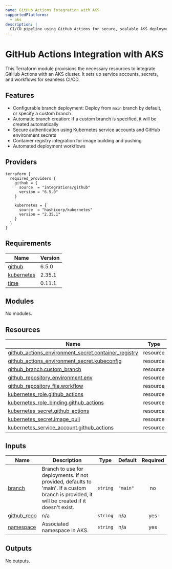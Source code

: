```yaml
---
name: GitHub Actions Integration with AKS
supportedPlatforms:
  - aks
description: |
  CI/CD pipeline using GitHub Actions for secure, scalable AKS deployment.
---
```


# GitHub Actions Integration with AKS

This Terraform module provisions the necessary resources to integrate GitHub Actions with an AKS cluster. It sets up service accounts, secrets, and workflows for seamless CI/CD.

## Features

- Configurable branch deployment: Deploy from `main` branch by default, or specify a custom branch
- Automatic branch creation: If a custom branch is specified, it will be created automatically
- Secure authentication using Kubernetes service accounts and GitHub environment secrets
- Container registry integration for image building and pushing
- Automated deployment workflows

## Providers

```hcl
terraform {
  required_providers {
    github = {
      source  = "integrations/github"
      version = "6.5.0"
    }

    kubernetes = {
      source  = "hashicorp/kubernetes"
      version = "2.35.1"
    }
  }
}
```

<!-- BEGIN_TF_DOCS -->
## Requirements

| Name | Version |
|------|---------|
| <a name="requirement_github"></a> [github](#requirement\_github) | 6.5.0 |
| <a name="requirement_kubernetes"></a> [kubernetes](#requirement\_kubernetes) | 2.35.1 |
| <a name="requirement_time"></a> [time](#requirement\_time) | 0.11.1 |

## Modules

No modules.

## Resources

| Name | Type |
|------|------|
| [github_actions_environment_secret.container_registry](https://registry.terraform.io/providers/integrations/github/6.5.0/docs/resources/actions_environment_secret) | resource |
| [github_actions_environment_secret.kubeconfig](https://registry.terraform.io/providers/integrations/github/6.5.0/docs/resources/actions_environment_secret) | resource |
| [github_branch.custom_branch](https://registry.terraform.io/providers/integrations/github/6.5.0/docs/resources/branch) | resource |
| [github_repository_environment.env](https://registry.terraform.io/providers/integrations/github/6.5.0/docs/resources/repository_environment) | resource |
| [github_repository_file.workflow](https://registry.terraform.io/providers/integrations/github/6.5.0/docs/resources/repository_file) | resource |
| [kubernetes_role.github_actions](https://registry.terraform.io/providers/hashicorp/kubernetes/2.35.1/docs/resources/role) | resource |
| [kubernetes_role_binding.github_actions](https://registry.terraform.io/providers/hashicorp/kubernetes/2.35.1/docs/resources/role_binding) | resource |
| [kubernetes_secret.github_actions](https://registry.terraform.io/providers/hashicorp/kubernetes/2.35.1/docs/resources/secret) | resource |
| [kubernetes_secret.image_pull](https://registry.terraform.io/providers/hashicorp/kubernetes/2.35.1/docs/resources/secret) | resource |
| [kubernetes_service_account.github_actions](https://registry.terraform.io/providers/hashicorp/kubernetes/2.35.1/docs/resources/service_account) | resource |

## Inputs

| Name | Description | Type | Default | Required |
|------|-------------|------|---------|:--------:|
| <a name="input_branch"></a> [branch](#input\_branch) | Branch to use for deployments. If not provided, defaults to 'main'. If a custom branch is provided, it will be created if it doesn't exist. | `string` | `"main"` | no |
| <a name="input_github_repo"></a> [github\_repo](#input\_github\_repo) | n/a | `string` | n/a | yes |
| <a name="input_namespace"></a> [namespace](#input\_namespace) | Associated namespace in AKS. | `string` | n/a | yes |

## Outputs

No outputs.
<!-- END_TF_DOCS -->
